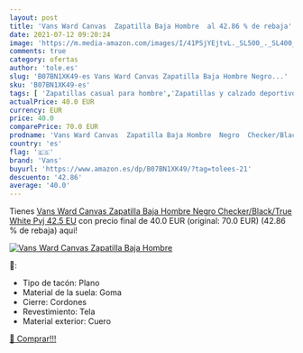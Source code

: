 ```yaml
---
layout: post
title: 'Vans Ward Canvas  Zapatilla Baja Hombre  al 42.86 % de rebaja'
date: 2021-07-12 09:20:24
image: 'https://m.media-amazon.com/images/I/41PSjYEjtvL._SL500_._SL400_.jpg'
comments: true
category: ofertas
author: 'tole.es'
slug: 'B07BN1XK49-es Vans Ward Canvas Zapatilla Baja Hombre Negro...'
sku: 'B07BN1XK49-es'
tags: [ 'Zapatillas casual para hombre','Zapatillas y calzado deportivo para hombre','Zapatos','Zapatos para hombre','Zapatos y complementos','vans','zapatilla', ]
actualPrice: 40.0 EUR
currency: EUR
price: 40.0
comparePrice: 70.0 EUR
prodname: 'Vans Ward Canvas  Zapatilla Baja Hombre  Negro  Checker/Black/True White Pvj   42.5 EU'
country: 'es'
flag: '🇪🇸'
brand: 'Vans'
buyurl: 'https://www.amazon.es/dp/B07BN1XK49/?tag=tolees-21'
descuento: '42.86'
average: '40.0'
---
```


Tienes [Vans Ward Canvas  Zapatilla Baja Hombre  Negro  Checker/Black/True White Pvj   42.5 EU](https://www.amazon.es/dp/B07BN1XK49/?tag=tolees-21) con precio final de  40.0 EUR (original: 70.0 EUR) (42.86 %  de rebaja) aqui!

[![Vans Ward Canvas  Zapatilla Baja Hombre ](https://m.media-amazon.com/images/I/41PSjYEjtvL._SL500_._SL400_.jpg)](https://www.amazon.es/dp/B07BN1XK49/?tag=tolees-21)

🔎:

- Tipo de tacón: Plano
- Material de la suela: Goma
- Cierre: Cordones
- Revestimiento: Tela
- Material exterior: Cuero

[🛒 Comprar!!!](https://www.amazon.es/dp/B07BN1XK49/?tag=tolees-21)

